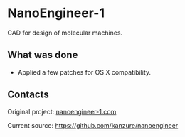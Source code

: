 NanoEngineer-1
===============

CAD for design of molecular machines.

What was done
----------
* Applied a few patches for OS X compatibility.

Contacts
----------
Original project: [nanoengineer-1.com](http://www.nanoengineer-1.com/content)

Current source: https://github.com/kanzure/nanoengineer